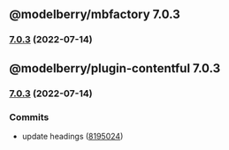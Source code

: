 ## @modelberry/mbfactory 7.0.3

### [7.0.3](https://github.com/modelberry/factory/compare/7.0.2...7.0.3) (2022-07-14)



## @modelberry/plugin-contentful 7.0.3

### [7.0.3](https://github.com/modelberry/factory/compare/7.0.2...7.0.3) (2022-07-14)


### Commits

* update headings ([8195024](https://github.com/modelberry/factory/commit/81950241c61d9f5d55d8272079dc82025ff5af42))


